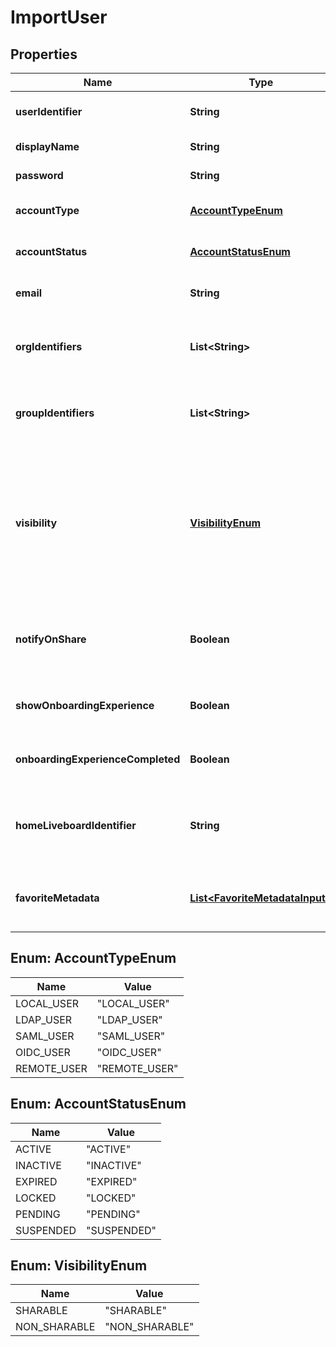 

# ImportUser


## Properties

| Name | Type | Description | Notes |
|------------ | ------------- | ------------- | -------------|
|**userIdentifier** | **String** | Unique ID or name of the user. |  |
|**displayName** | **String** | Display name of the user. |  |
|**password** | **String** | Password of the user. |  [optional] |
|**accountType** | [**AccountTypeEnum**](#AccountTypeEnum) | Type of the user account. |  [optional] |
|**accountStatus** | [**AccountStatusEnum**](#AccountStatusEnum) | Status of the user account. |  [optional] |
|**email** | **String** | Email address of the user. |  [optional] |
|**orgIdentifiers** | **List&lt;String&gt;** | ID or name of the Orgs to which the user belongs. |  [optional] |
|**groupIdentifiers** | **List&lt;String&gt;** | ID or name of the groups to which the user belongs. |  [optional] |
|**visibility** | [**VisibilityEnum**](#VisibilityEnum) | Visibility of the users. The SHARABLE property makes a user visible to other users and group, who can share objects with the user. |  [optional] |
|**notifyOnShare** | **Boolean** | Notify user when other users or groups share metadata objects |  [optional] |
|**showOnboardingExperience** | **Boolean** | Show or hide the new user onboarding walkthroughs |  [optional] |
|**onboardingExperienceCompleted** | **Boolean** | Revisit the new user onboarding walkthroughs |  [optional] |
|**homeLiveboardIdentifier** | **String** | Unique ID or name of the default Liveboard assigned to the user. |  [optional] |
|**favoriteMetadata** | [**List&lt;FavoriteMetadataInput&gt;**](FavoriteMetadataInput.md) | Metadata objects to add to the user&#39;s favorites list. |  [optional] |



## Enum: AccountTypeEnum

| Name | Value |
|---- | -----|
| LOCAL_USER | &quot;LOCAL_USER&quot; |
| LDAP_USER | &quot;LDAP_USER&quot; |
| SAML_USER | &quot;SAML_USER&quot; |
| OIDC_USER | &quot;OIDC_USER&quot; |
| REMOTE_USER | &quot;REMOTE_USER&quot; |



## Enum: AccountStatusEnum

| Name | Value |
|---- | -----|
| ACTIVE | &quot;ACTIVE&quot; |
| INACTIVE | &quot;INACTIVE&quot; |
| EXPIRED | &quot;EXPIRED&quot; |
| LOCKED | &quot;LOCKED&quot; |
| PENDING | &quot;PENDING&quot; |
| SUSPENDED | &quot;SUSPENDED&quot; |



## Enum: VisibilityEnum

| Name | Value |
|---- | -----|
| SHARABLE | &quot;SHARABLE&quot; |
| NON_SHARABLE | &quot;NON_SHARABLE&quot; |



